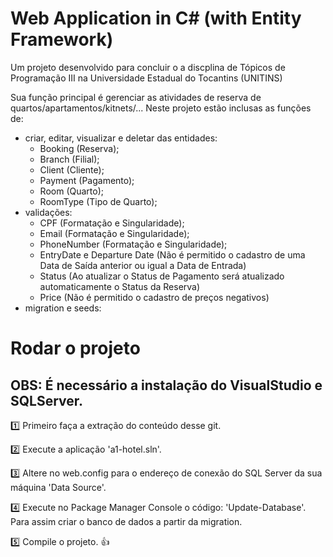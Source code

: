 # Web Application in C# (with Entity Framework)

Um projeto desenvolvido para concluir o a discplina de Tópicos de Programação III na Universidade Estadual do Tocantins (UNITINS)

Sua função principal é gerenciar as atividades de reserva de quartos/apartamentos/kitnets/... Neste projeto estão inclusas as funções de:
- criar, editar, visualizar e deletar das entidades: 
  - Booking (Reserva);
  - Branch (Filial);
  - Client (Cliente); 
  - Payment (Pagamento); 
  - Room (Quarto);
  - RoomType (Tipo de Quarto);
- validações:
  - CPF (Formatação e Singularidade);
  - Email (Formatação e Singularidade);
  - PhoneNumber (Formatação e Singularidade);
  - EntryDate e Departure Date (Não é permitido o cadastro de uma Data de Saída anterior ou igual a Data de Entrada)
  - Status (Ao atualizar o Status de Pagamento será atualizado automaticamente o Status da Reserva)
  - Price (Não é permitido o cadastro de preços negativos)
- migration e seeds:

# Rodar o projeto

## OBS: É necessário a instalação do VisualStudio e SQLServer.

1️⃣ Primeiro faça a extração do conteúdo desse git.

2️⃣ Execute a aplicação 'a1-hotel.sln'.

3️⃣ Altere no web.config para o endereço de conexão do SQL Server da sua máquina 'Data Source'.

4️⃣ Execute no Package Manager Console o código: 'Update-Database'. Para assim criar o banco de dados a partir da migration.

5️⃣ Compile o projeto. 👍

 
